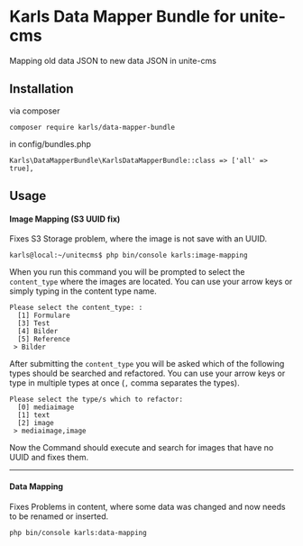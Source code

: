 
# Karls Data Mapper Bundle for unite-cms

Mapping old data JSON to new data JSON in unite-cms

## Installation

via composer
```
composer require karls/data-mapper-bundle
```

in config/bundles.php

```
Karls\DataMapperBundle\KarlsDataMapperBundle::class => ['all' => true],
```


## Usage
#### Image Mapping (S3 UUID fix)
Fixes S3 Storage problem, where the image is not save with an UUID.
```console
karls@local:~/unitecms$ php bin/console karls:image-mapping
```
When you run this command you will be prompted to select the `content_type` where the images are located. You can use your arrow keys or simply typing in the content type name.
```console
Please select the content_type: :
  [1] Formulare
  [3] Test
  [4] Bilder
  [5] Reference
 > Bilder
```
After submitting the `content_type` you will be asked which of the following types should be searched and refactored. You can use your arrow keys or type in multiple types at once (`,` comma separates the types).
```console
Please select the type/s which to refactor: 
  [0] mediaimage
  [1] text
  [2] image
 > mediaimage,image
```
Now the Command should execute and search for images that have no UUID and fixes them.

---
#### Data Mapping
Fixes Problems in content, where some data was changed and now needs to be renamed or inserted.
```
php bin/console karls:data-mapping
```

